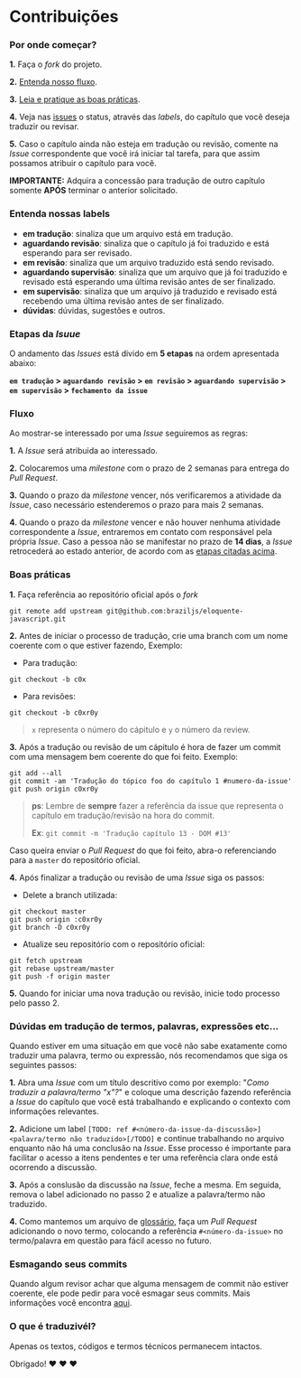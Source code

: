 # Contribuições

### Por onde começar?

**1.** Faça o _fork_ do projeto.

**2.** [Entenda nosso fluxo](#fluxo).

**3.** [Leia e pratique as boas práticas](#boas-pr%C3%A1ticas).

**4.** Veja nas [issues](https://github.com/braziljs/eloquente-javascript/issues) o status, através das *labels*, do capítulo que você deseja traduzir ou revisar.

**5.** Caso o capítulo ainda não esteja em tradução ou revisão, comente na _Issue_ correspondente que você irá iniciar tal tarefa, para que assim possamos atribuir o capítulo para você.

**IMPORTANTE:** Adquira a concessão para tradução de outro capítulo somente **APÓS** terminar o anterior solicitado.

### Entenda nossas __labels__

* **em tradução**: sinaliza que um arquivo está em tradução.
* **aguardando revisão**: sinaliza que o capítulo já foi traduzido e está esperando para ser revisado.
* **em revisão**: sinaliza que um arquivo traduzido está sendo revisado.
* **aguardando supervisão**: sinaliza que um arquivo que já foi traduzido e revisado está esperando uma última revisão antes de ser finalizado.
* **em supervisão**: sinaliza que um arquivo já traduzido e revisado está recebendo uma última revisão antes de ser finalizado.
* **dúvidas**: dúvidas, sugestões e outros.

### Etapas da _Isuue_

O andamento das _Issues_ está divido em **5 etapas** na ordem apresentada abaixo:

**`em tradução` > `aguardando revisão` > `em revisão` > `aguardando supervisão` > `em supervisão` > `fechamento da issue`**

### Fluxo

Ao mostrar-se interessado por uma _Issue_ seguiremos as regras:

**1.** A _Issue_ será atribuida ao interessado.

**2.** Colocaremos uma _milestone_ com o prazo de 2 semanas para entrega do _Pull Request_.

**3.** Quando o prazo da _milestone_ vencer, nós verificaremos a atividade da _Issue_, caso necessário estenderemos o prazo para mais 2 semanas.

**4.** Quando o prazo da _milestone_ vencer e não houver nenhuma atividade correspondente a _Issue_, entraremos em contato com responsável pela própria _Issue_. Caso a pessoa não se manifestar no prazo de **14 dias**, a _Issue_ retrocederá ao estado anterior, de acordo com as [etapas citadas acima](#etapas-da-isuue).

### Boas práticas

**1.** Faça referência ao repositório oficial após o _fork_ 

```
git remote add upstream git@github.com:braziljs/eloquente-javascript.git
```

**2.** Antes de iniciar o processo de tradução, crie uma branch com um nome coerente com o que estiver fazendo, Exemplo:

- Para tradução: 

```
git checkout -b c0x
``` 

- Para revisões: 

```
git checkout -b c0xr0y
```

> `x` representa o número do cápitulo e `y` o número da review.

**3.** Após a tradução ou revisão de um cápitulo é hora de fazer um commit com uma mensagem bem coerente do que foi feito. Exemplo:

```
git add --all
git commit -am 'Tradução do tópico foo do capítulo 1 #numero-da-issue'
git push origin c0xr0y
```

> **ps**: Lembre de **sempre** fazer a referência da issue que representa o capítulo em tradução/revisão na hora do commit.
>
> **Ex**: `git commit -m 'Tradução capítulo 13 - DOM #13'`

Caso queira enviar o _Pull Request_ do que foi feito, abra-o referenciando para a `master` do repositório oficial.

**4.** Após finalizar a tradução ou revisão de uma _Issue_ siga os passos:

- Delete a branch utilizada:

```
git checkout master
git push origin :c0xr0y
git branch -D c0xr0y
```

- Atualize seu repositório com o repositório oficial:

```
git fetch upstream
git rebase upstream/master
git push -f origin master
```

**5.** Quando for iniciar uma nova tradução ou revisão, inicie todo processo pelo passo 2.

### Dúvidas em tradução de termos, palavras, expressões etc...

Quando estiver em uma situação em que você não sabe exatamente como traduzir uma palavra, termo ou expressão, nós recomendamos que siga os seguintes passos:

**1.** Abra uma _Issue_ com um título descritivo como por exemplo: "_Como traduzir a palavra/termo "x"?_" e coloque uma descrição fazendo referência a _Issue_ do capítulo que você está trabalhando e explicando o contexto com informações relevantes.

**2.** Adicione um label `[TODO: ref #<número-da-issue-da-discussão>]<palavra/termo não traduzido>[/TODO]` e continue trabalhando no arquivo enquanto não há uma conclusão na _Issue_. Esse processo é importante para facilitar o acesso a itens pendentes e ter uma referência clara onde está ocorrendo a discussão.

**3.** Após a conslusão da discussão na _Issue_, feche a mesma. Em seguida, remova o label adicionado no passo 2 e atualize a palavra/termo não traduzido.

**4.** Como mantemos um arquivo de [glossário](https://github.com/braziljs/eloquente-javascript/blob/master/glossario.md), faça um _Pull Request_ adicionando o novo termo, colocando a referência `#<número-da-issue>` no termo/palavra em questão para fácil acesso no futuro.

### Esmagando seus commits

Quando algum revisor achar que alguma mensagem de commit não estiver coerente, ele pode pedir para você esmagar seus commits. Mais informações você encontra [aqui](http://gitready.com/advanced/2009/02/10/squashing-commits-with-rebase.html).

### O que é traduzivél?

Apenas os textos, códigos e termos técnicos permanecem intactos.

Obrigado! :heart: :heart: :heart:

